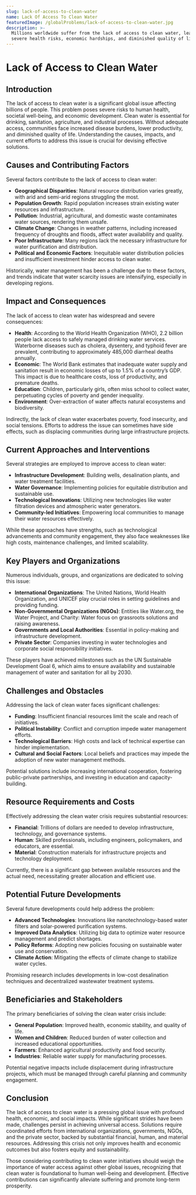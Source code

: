 ```yaml
---
slug: lack-of-access-to-clean-water
name: Lack Of Access To Clean Water
featuredImage: /globalProblems/lack-of-access-to-clean-water.jpg
description: >-
  Millions worldwide suffer from the lack of access to clean water, leading to
  severe health risks, economic hardships, and diminished quality of life.
---
```

# Lack of Access to Clean Water

## Introduction
The lack of access to clean water is a significant global issue affecting billions of people. This problem poses severe risks to human health, societal well-being, and economic development. Clean water is essential for drinking, sanitation, agriculture, and industrial processes. Without adequate access, communities face increased disease burdens, lower productivity, and diminished quality of life. Understanding the causes, impacts, and current efforts to address this issue is crucial for devising effective solutions.

## Causes and Contributing Factors
Several factors contribute to the lack of access to clean water:

- **Geographical Disparities**: Natural resource distribution varies greatly, with arid and semi-arid regions struggling the most.
- **Population Growth**: Rapid population increases strain existing water resources and infrastructure.
- **Pollution**: Industrial, agricultural, and domestic waste contaminates water sources, rendering them unsafe.
- **Climate Change**: Changes in weather patterns, including increased frequency of droughts and floods, affect water availability and quality.
- **Poor Infrastructure**: Many regions lack the necessary infrastructure for water purification and distribution.
- **Political and Economic Factors**: Inequitable water distribution policies and insufficient investment hinder access to clean water.

Historically, water management has been a challenge due to these factors, and trends indicate that water scarcity issues are intensifying, especially in developing regions.

## Impact and Consequences
The lack of access to clean water has widespread and severe consequences:

- **Health**: According to the World Health Organization (WHO), 2.2 billion people lack access to safely managed drinking water services. Waterborne diseases such as cholera, dysentery, and typhoid fever are prevalent, contributing to approximately 485,000 diarrheal deaths annually.
- **Economic**: The World Bank estimates that inadequate water supply and sanitation result in economic losses of up to 1.5% of a country’s GDP. This impact is due to healthcare costs, loss of productivity, and premature deaths.
- **Education**: Children, particularly girls, often miss school to collect water, perpetuating cycles of poverty and gender inequality.
- **Environment**: Over-extraction of water affects natural ecosystems and biodiversity.

Indirectly, the lack of clean water exacerbates poverty, food insecurity, and social tensions. Efforts to address the issue can sometimes have side effects, such as displacing communities during large infrastructure projects.

## Current Approaches and Interventions
Several strategies are employed to improve access to clean water:

- **Infrastructure Development**: Building wells, desalination plants, and water treatment facilities.
- **Water Governance**: Implementing policies for equitable distribution and sustainable use.
- **Technological Innovations**: Utilizing new technologies like water filtration devices and atmospheric water generators.
- **Community-led Initiatives**: Empowering local communities to manage their water resources effectively.

While these approaches have strengths, such as technological advancements and community engagement, they also face weaknesses like high costs, maintenance challenges, and limited scalability.

## Key Players and Organizations
Numerous individuals, groups, and organizations are dedicated to solving this issue:

- **International Organizations**: The United Nations, World Health Organization, and UNICEF play crucial roles in setting guidelines and providing funding.
- **Non-Governmental Organizations (NGOs)**: Entities like Water.org, the Water Project, and Charity: Water focus on grassroots solutions and raising awareness.
- **Governments and Local Authorities**: Essential in policy-making and infrastructure development.
- **Private Sector**: Companies investing in water technologies and corporate social responsibility initiatives.

These players have achieved milestones such as the UN Sustainable Development Goal 6, which aims to ensure availability and sustainable management of water and sanitation for all by 2030.

## Challenges and Obstacles
Addressing the lack of clean water faces significant challenges:

- **Funding**: Insufficient financial resources limit the scale and reach of initiatives.
- **Political Instability**: Conflict and corruption impede water management efforts.
- **Technological Barriers**: High costs and lack of technical expertise can hinder implementation.
- **Cultural and Social Factors**: Local beliefs and practices may impede the adoption of new water management methods.

Potential solutions include increasing international cooperation, fostering public-private partnerships, and investing in education and capacity-building.

## Resource Requirements and Costs
Effectively addressing the clean water crisis requires substantial resources:

- **Financial**: Trillions of dollars are needed to develop infrastructure, technology, and governance systems.
- **Human**: Skilled professionals, including engineers, policymakers, and educators, are essential.
- **Material**: Construction materials for infrastructure projects and technology deployment.

Currently, there is a significant gap between available resources and the actual need, necessitating greater allocation and efficient use.

## Potential Future Developments
Several future developments could help address the problem:

- **Advanced Technologies**: Innovations like nanotechnology-based water filters and solar-powered purification systems.
- **Improved Data Analytics**: Utilizing big data to optimize water resource management and predict shortages.
- **Policy Reforms**: Adopting new policies focusing on sustainable water use and conservation.
- **Climate Action**: Mitigating the effects of climate change to stabilize water cycles.

Promising research includes developments in low-cost desalination techniques and decentralized wastewater treatment systems.

## Beneficiaries and Stakeholders
The primary beneficiaries of solving the clean water crisis include:

- **General Population**: Improved health, economic stability, and quality of life.
- **Women and Children**: Reduced burden of water collection and increased educational opportunities.
- **Farmers**: Enhanced agricultural productivity and food security.
- **Industries**: Reliable water supply for manufacturing processes.

Potential negative impacts include displacement during infrastructure projects, which must be managed through careful planning and community engagement.

## Conclusion
The lack of access to clean water is a pressing global issue with profound health, economic, and social impacts. While significant strides have been made, challenges persist in achieving universal access. Solutions require coordinated efforts from international organizations, governments, NGOs, and the private sector, backed by substantial financial, human, and material resources. Addressing this crisis not only improves health and economic outcomes but also fosters equity and sustainability.

Those considering contributing to clean water initiatives should weigh the importance of water access against other global issues, recognizing that clean water is foundational to human well-being and development. Effective contributions can significantly alleviate suffering and promote long-term prosperity.

